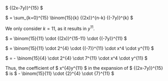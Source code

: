 $ {(2x-7y)}^{15} $

$ = \sum\_{k=0}^{15} \binom{15}{k} {(2x)}^{n-k} {(-7y)}^{k} $

We only consider $k=11$, as it results in $y^{11}$.

$ = \binom{15}{11} \cdot {(2x)}^{15-11} \cdot {(-7y)}^{11} $

$ = \binom{15}{11} \cdot 2^{4} \cdot {(-7)}^{11} \cdot x^4 \cdot y^{11} $

$ = - \binom{15}{4} \cdot 2^{4} \cdot 7^{11} \cdot x^4 \cdot y^{11} $

Thus, the coefficient of $ x^{4}y^{11} $ in the expansion of $ {(2x-7y)}^{15} $ is $ - \binom{15}{11} \cdot {2}^{4} \cdot {7}^{11} $
